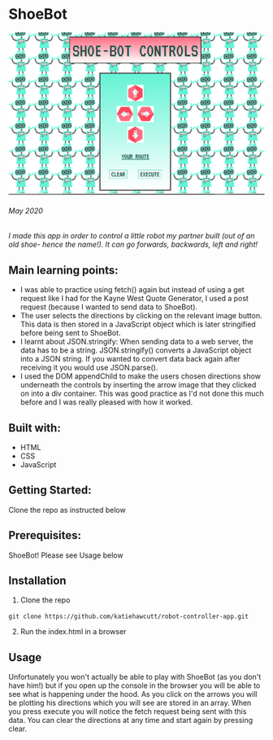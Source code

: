 # ShoeBot

![ShoeBot Controls](./Images/shoebot-screenshot.PNG)

###### May 2020

_I made this app in order to control a little robot my partner built (out of an old shoe- hence the name!). It can go forwards, backwards, left and right!_

## Main learning points:

- I was able to practice using fetch() again but instead of using a get request like I had for the Kayne West Quote Generator, I used a post request (because I wanted to send data to ShoeBot).
- The user selects the directions by clicking on the relevant image button. This data is then stored in a JavaScript object which is later stringified before being sent to ShoeBot.
- I learnt about JSON.stringify: When sending data to a web server, the data has to be a string. JSON.stringify() converts a JavaScript object into a JSON string. If you wanted to convert data back again after receiving it you would use JSON.parse().
- I used the DOM appendChild to make the users chosen directions show underneath the controls by inserting the arrow image that they clicked on into a div container. This was good practice as I'd not done this much before and I was really pleased with how it worked.

## Built with:

- HTML
- CSS
- JavaScript

## Getting Started:

Clone the repo as instructed below

## Prerequisites:

ShoeBot! Please see Usage below

## Installation

1.  Clone the repo

`git clone https://github.com/katiehawcutt/robot-controller-app.git`

2. Run the index.html in a browser

## Usage

Unfortunately you won't actually be able to play with ShoeBot (as you don't have him!) but if you open up the console in the browser you will be able to see what is happening under the hood. As you click on the arrows you will be plotting his directions which you will see are stored in an array. When you press execute you will notice the fetch request being sent with this data. You can clear the directions at any time and start again by pressing clear.

